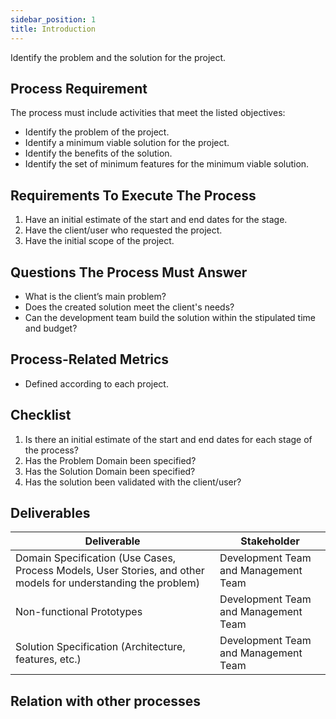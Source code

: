 ```yaml
---
sidebar_position: 1
title: Introduction
---
```


Identify the problem and the solution for the project.

## Process Requirement
The process must include activities that meet the listed objectives:
- Identify the problem of the project.
- Identify a minimum viable solution for the project.
- Identify the benefits of the solution.
- Identify the set of minimum features for the minimum viable solution.

## Requirements To Execute The Process
1. Have an initial estimate of the start and end dates for the stage.
2. Have the client/user who requested the project.
3. Have the initial scope of the project.

## Questions The Process Must Answer
- What is the client’s main problem?
- Does the created solution meet the client's needs?
- Can the development team build the solution within the stipulated time and budget?

## Process-Related Metrics
- Defined according to each project.

## Checklist
1. Is there an initial estimate of the start and end dates for each stage of the process?
2. Has the Problem Domain been specified?
3. Has the Solution Domain been specified?
4. Has the solution been validated with the client/user?

## Deliverables

| **Deliverable** | **Stakeholder** |
| --- | --- |
| Domain Specification (Use Cases, Process Models, User Stories, and other models for understanding the problem) | Development Team and Management Team |
| Non-functional Prototypes | Development Team and Management Team |
| Solution Specification (Architecture, features, etc.) | Development Team and Management Team |

## Relation with other processes


